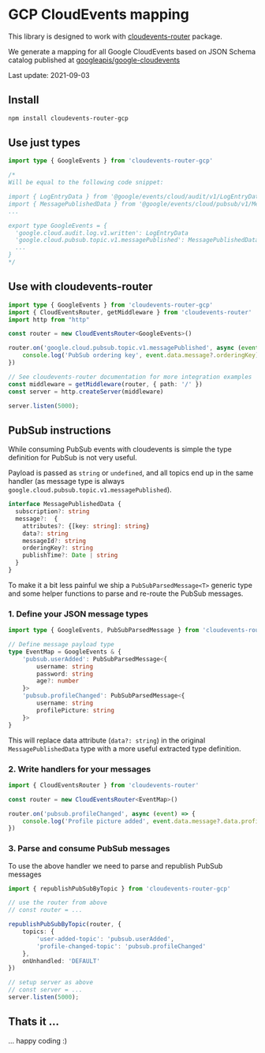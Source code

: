 # GCP CloudEvents mapping

This library is designed to work with [cloudevents-router](https://github.com/stackables/cloudevents-router) package.

We generate a mapping for all Google CloudEvents based on JSON Schema catalog published at [googleapis/google-cloudevents](https://github.com/googleapis/google-cloudevents)

Last update: 2021-09-03

## Install

```bash
npm install cloudevents-router-gcp
```

## Use just types

```typescript
import type { GoogleEvents } from 'cloudevents-router-gcp'

/*
Will be equal to the following code snippet:

import { LogEntryData } from '@google/events/cloud/audit/v1/LogEntryData'
import { MessagePublishedData } from '@google/events/cloud/pubsub/v1/MessagePublishedData'
...

export type GoogleEvents = {
  'google.cloud.audit.log.v1.written': LogEntryData
  'google.cloud.pubsub.topic.v1.messagePublished': MessagePublishedData
  ...
}
*/
```

## Use with cloudevents-router

```typescript
import type { GoogleEvents } from 'cloudevents-router-gcp'
import { CloudEventsRouter, getMiddleware } from 'cloudevents-router'
import http from "http"

const router = new CloudEventsRouter<GoogleEvents>()

router.on('google.cloud.pubsub.topic.v1.messagePublished', async (event) => {
    console.log('PubSub ordering key', event.data.message?.orderingKey)
})

// See cloudevents-router documentation for more integration examples
const middleware = getMiddleware(router, { path: '/' })
const server = http.createServer(middleware)

server.listen(5000);
```

## PubSub instructions

While consuming PubSub events with cloudevents is simple the type definition for PubSub is not very useful.

Payload is passed as `string` or `undefined`, and all topics end up in the same handler (as message type is always `google.cloud.pubsub.topic.v1.messagePublished`).

```typescript
interface MessagePublishedData {
  subscription?: string
  message?:  {
    attributes?: {[key: string]: string}
    data?: string
    messageId?: string
    orderingKey?: string
    publishTime?: Date | string
  }
}
```

To make it a bit less painful we ship a `PubSubParsedMessage<T>` generic type and some helper functions to parse and re-route the PubSub messages.

### 1. Define your JSON message types

```typescript
import type { GoogleEvents, PubSubParsedMessage } from 'cloudevents-router-gcp'

// Define message payload type
type EventMap = GoogleEvents & {
    'pubsub.userAdded': PubSubParsedMessage<{
        username: string
        password: string
        age?: number
    }>
    'pubsub.profileChanged': PubSubParsedMessage<{
        username: string
        profilePicture: string
    }>
}
```

This will replace data attribute (`data?: string`) in the original `MessagePublishedData` type with a more useful extracted type definition.

### 2. Write handlers for your messages

```typescript
import { CloudEventsRouter } from 'cloudevents-router'

const router = new CloudEventsRouter<EventMap>()

router.on('pubsub.profileChanged', async (event) => {
    console.log('Profile picture added', event.data.message?.data.profilePicture)
})
```

### 3. Parse and consume PubSub messages

To use the above handler we need to parse and republish PubSub messages

```typescript
import { republishPubSubByTopic } from 'cloudevents-router-gcp'

// use the router from above
// const router = ...

republishPubSubByTopic(router, {
    topics: {
        'user-added-topic': 'pubsub.userAdded',
        'profile-changed-topic': 'pubsub.profileChanged'
    },
    onUnhandled: 'DEFAULT'
})

// setup server as above
// const server = ...
server.listen(5000);
```

## Thats it ...

... happy coding :)

